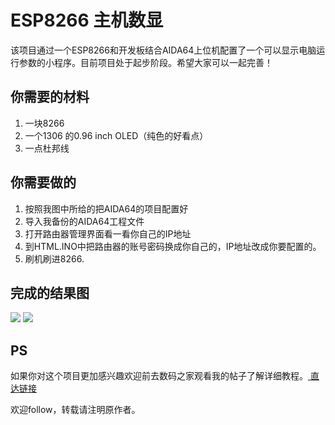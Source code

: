 # ESP8266 主机数显

  该项目通过一个ESP8266和开发板结合AIDA64上位机配置了一个可以显示电脑运行参数的小程序。目前项目处于起步阶段。希望大家可以一起完善！

## 你需要的材料

1. 一块8266
2. 一个1306 的0.96 inch OLED（纯色的好看点）
3. 一点杜邦线

## 你需要做的

1. 按照我图中所给的把AIDA64的项目配置好 
2. 导入我备份的AIDA64工程文件 
3. 打开路由器管理界面看一看你自己的IP地址 
4. 到HTML.INO中把路由器的账号密码换成你自己的，IP地址改成你要配置的。 
5. 刷机刷进8266. 

## 完成的结果图

![](http://104.224.150.81:8080/images/2020/05/19/chrome_b6q8qWKJY7.png)
![](http://104.224.150.81:8080/images/2020/05/19/chrome_Cgga1rZKgp.png)

## PS

如果你对这个项目更加感兴趣欢迎前去数码之家观看我的帖子了解详细教程。[ 直达链接 ](https://www.mydigit.cn/forum.php?mod=viewthread&tid=126778&extra=)

欢迎follow，转载请注明原作者。